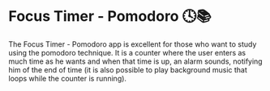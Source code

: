 # Focus Timer - Pomodoro 🕓📚

The Focus Timer - Pomodoro app is excellent for those who want to study using the pomodoro technique. It is a counter where the user enters as much time as he wants and when that time is up, 
an alarm sounds, notifying him of the end of time (it is also possible to play background music that loops while the counter is running).

